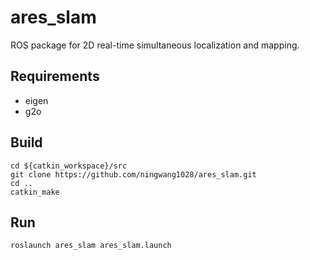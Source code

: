 # ares_slam
ROS package for 2D real-time simultaneous localization and mapping.

## Requirements
* eigen
* g2o

## Build
  ```shell 
  cd ${catkin_workspace}/src
  git clone https://github.com/ningwang1028/ares_slam.git
  cd ..
  catkin_make
  ```
## Run 
  ```shell  
  roslaunch ares_slam ares_slam.launch  
  ```
